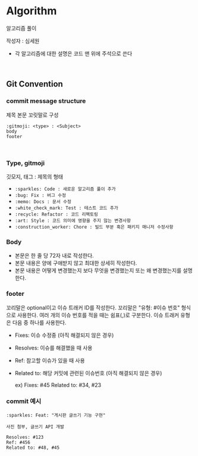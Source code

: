 # Algorithm
알고리즘 풀이

작성자 : 심세원

- 각 알고리즘에 대한 설명은 코드 맨 위에 주석으로 쓴다

<br>

## Git Convention

### commit message structure
제목 본문 꼬릿말로 구성 
``` 
:gitmoji: <type> : <Subject>
body
footer
 ```

<br>

### Type, gitmoji

깃모지, 태그 : 제목의 형태
- `:sparkles: Code : 새로운 알고리즘 풀이 추가`
- `:bug: Fix : 버그 수정`
- `:memo: Docs : 문서 수정`
- `:white_check_mark: Test : 테스트 코드 추가`
- `:recycle: Refactor : 코드 리팩토링`
- `:art: Style : 코드 의미에 영향을 주지 않는 변경사항`
- `:construction_worker: Chore : 빌드 부분 혹은 패키지 매니저 수정사항`

### Body
- 본문은 한 줄 당 72자 내로 작성한다.
- 본문 내용은 양에 구애받지 않고 최대한 상세히 작성한다.
- 본문 내용은 어떻게 변경했는지 보다 무엇을 변경했는지 또는 왜 변경했는지를 설명한다.

### footer
  꼬리말은 optional이고 이슈 트래커 ID를 작성한다.
꼬리말은 "유형: #이슈 번호" 형식으로 사용한다.
여러 개의 이슈 번호를 적을 때는 쉼표(,)로 구분한다.
이슈 트래커 유형은 다음 중 하나를 사용한다.
- Fixes: 이슈 수정중 (아직 해결되지 않은 경우)
- Resolves: 이슈를 해결했을 때 사용
- Ref: 참고할 이슈가 있을 때 사용
- Related to: 해당 커밋에 관련된 이슈번호 (아직 해결되지 않은 경우)
  
    ex) Fixes: #45 Related to: #34, #23

### commit 예시
```
:sparkles: Feat: "게시판 글쓰기 기능 구현"

사진 첨부, 글쓰기 API 개발

Resolves: #123
Ref: #456
Related to: #48, #45
```
